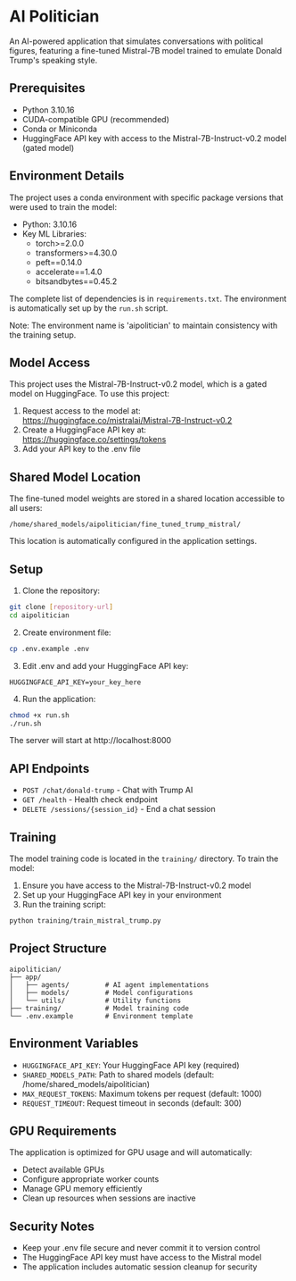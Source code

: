# AI Politician

An AI-powered application that simulates conversations with political figures, featuring a fine-tuned Mistral-7B model trained to emulate Donald Trump's speaking style.

## Prerequisites

- Python 3.10.16
- CUDA-compatible GPU (recommended)
- Conda or Miniconda
- HuggingFace API key with access to the Mistral-7B-Instruct-v0.2 model (gated model)

## Environment Details

The project uses a conda environment with specific package versions that were used to train the model:

- Python: 3.10.16
- Key ML Libraries:
  * torch>=2.0.0
  * transformers>=4.30.0
  * peft==0.14.0
  * accelerate==1.4.0
  * bitsandbytes==0.45.2

The complete list of dependencies is in `requirements.txt`. The environment is automatically set up by the `run.sh` script.

Note: The environment name is 'aipolitician' to maintain consistency with the training setup.

## Model Access

This project uses the Mistral-7B-Instruct-v0.2 model, which is a gated model on HuggingFace. To use this project:

1. Request access to the model at: https://huggingface.co/mistralai/Mistral-7B-Instruct-v0.2
2. Create a HuggingFace API key at: https://huggingface.co/settings/tokens
3. Add your API key to the .env file

## Shared Model Location

The fine-tuned model weights are stored in a shared location accessible to all users:
```
/home/shared_models/aipolitician/fine_tuned_trump_mistral/
```

This location is automatically configured in the application settings.

## Setup

1. Clone the repository:
```bash
git clone [repository-url]
cd aipolitician
```

2. Create environment file:
```bash
cp .env.example .env
```

3. Edit .env and add your HuggingFace API key:
```
HUGGINGFACE_API_KEY=your_key_here
```

4. Run the application:
```bash
chmod +x run.sh
./run.sh
```

The server will start at http://localhost:8000

## API Endpoints

- `POST /chat/donald-trump` - Chat with Trump AI
- `GET /health` - Health check endpoint
- `DELETE /sessions/{session_id}` - End a chat session

## Training

The model training code is located in the `training/` directory. To train the model:

1. Ensure you have access to the Mistral-7B-Instruct-v0.2 model
2. Set up your HuggingFace API key in your environment
3. Run the training script:
```bash
python training/train_mistral_trump.py
```

## Project Structure

```
aipolitician/
├── app/
│   ├── agents/         # AI agent implementations
│   ├── models/         # Model configurations
│   └── utils/          # Utility functions
├── training/           # Model training code
└── .env.example        # Environment template
```

## Environment Variables

- `HUGGINGFACE_API_KEY`: Your HuggingFace API key (required)
- `SHARED_MODELS_PATH`: Path to shared models (default: /home/shared_models/aipolitician)
- `MAX_REQUEST_TOKENS`: Maximum tokens per request (default: 1000)
- `REQUEST_TIMEOUT`: Request timeout in seconds (default: 300)

## GPU Requirements

The application is optimized for GPU usage and will automatically:
- Detect available GPUs
- Configure appropriate worker counts
- Manage GPU memory efficiently
- Clean up resources when sessions are inactive

## Security Notes

- Keep your .env file secure and never commit it to version control
- The HuggingFace API key must have access to the Mistral model
- The application includes automatic session cleanup for security
